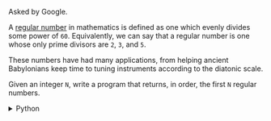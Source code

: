 Asked by Google.

A [regular number](https://en.wikipedia.org/wiki/Regular_number) in mathematics is defined as one which evenly divides some power of `60`. Equivalently, we can say that a regular number is one whose only prime divisors are `2`, `3`, and `5`.

These numbers have had many applications, from helping ancient Babylonians keep time to tuning instruments according to the diatonic scale.

Given an integer `N`, write a program that returns, in order, the first `N` regular numbers.

<details>
<summary>Python</summary>

```python
```
[geeksforgeeks.org](https://www.geeksforgeeks.org/ugly-numbers/)
</details>
